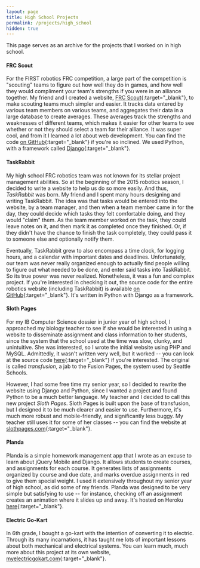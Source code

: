 ```yaml
---
layout: page
title: High School Projects
permalink: /projects/high_school
hidden: true
---
```


This page serves as an archive for the projects that I worked on in high school.

#### FRC Scout

For the FIRST robotics FRC competition, a large part of the competition is "scouting" teams to figure out how well they do in games, and how well they would compliment your team's strengths if you were in an alliance together. My friend and I created a website, [FRC Scout](http://frcscout.com/){:target="_blank"}, to make scouting teams much simpler and easier. It tracks data entered by various team members on various teams, and aggregates their data in a large database to create averages. These averages track the strengths and weaknesses of different teams, which makes it easier for other teams to see whether or not they should select a team for their alliance. It was super cool, and from it I learned a lot about web development. You can find the code [on GitHub](https://github.com/FIRST-4030/frc-scout){:target="_blank"} if you're so inclined. We used Python, with a framework called [Django](https://www.djangoproject.com){:target="_blank"}.

#### TaskRabbit

My high school FRC robotics team was not known for its stellar project management abilities. So at the beginning of the 2015 robotics season, I decided to write a website to help us do so more easily. And thus, *TaskRabbit* was born. My friend and I spent many hours designing and writing TaskRabbit. The idea was that tasks would be entered into the website, by a team manager, and then when a team member came in for the day, they could decide which tasks they felt comfortable doing, and they would "claim" them. As the team member worked on the task, they could leave notes on it, and then mark it as completed once they finished. Or, if they didn't have the chance to finish the task completely, they could pass it to someone else and optionally notify them.

Eventually, TaskRabbit grew to also encompass a time clock, for logging hours, and a calendar with important dates and deadlines. Unfortunately, our team was never really organized enough to actually find people willing to figure out what needed to be done, and enter said tasks into TaskRabbit. So its true power was never realized. Nonetheless, it was a fun and complex project. If you're interested in checking it out, the source code for the entire robotics website (including TaskRabbit) is available [on GitHub](https://github.com/terabyte128/ingrahamrobotics.org){:target="_blank"}. It's written in Python with Django as a framework.

#### Sloth Pages

For my IB Computer Science dossier in junior year of high school, I approached my biology teacher to see if she would be interested in using a website to disseminate assignment and class information to her students, since the system that the school used at the time was slow, clunky, and unintuitive. She was interested, so I wrote the initial website using PHP and MySQL. Admittedly, it wasn't written very well, but it worked -- you can look at the source code [here](https://github.com/terabyte128/transfusion){:target="_blank"} if you're interested. The original is called *transfusion*, a jab to the Fusion Pages, the system used by Seattle Schools.

However, I had some free time my senior year, so I decided to rewrite the website using Django and Python, since I wanted a project and found Python to be a much better language. My teacher and I decided to call this new project *Sloth Pages*. Sloth Pages is built upon the base of transfusion, but I designed it to be much clearer and easier to use. Furthermore, it's much more robust and mobile-friendly, and significantly less buggy. My teacher still uses it for some of her classes -- you can find the website at [slothpages.com](http://slothpages.com){:target="_blank"}.

#### Planda

Planda is a simple homework management app that I wrote as an excuse to learn about jQuery Mobile and Django. It allows students to create courses, and assignments for each course. It generates lists of assignments organized by course and due date, and marks overdue assignments in red to give them special weight. I used it extensively throughout my senior year of high school, as did some of my friends. Planda was designed to be very simple but satisfying to use -- for instance, checking off an assignment creates an animation where it slides up and away. It's hosted on Heroku [here](https://planda.herokuapp.com){:target="_blank"}.      


#### Electric Go-Kart

In 6th grade, I bought a go-kart with the intention of converting it to electric. Through its many incarnations, it has taught me lots of important lessons about both mechanical and electrical systems. You can learn much, much more about this project at its own website, [myelectricgokart.com](http://www.myelectricgokart.com/){:target="_blank"}.
